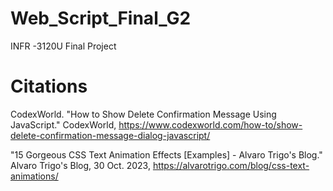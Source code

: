 # Web_Script_Final_G2
INFR -3120U Final Project

# Citations
CodexWorld. "How to Show Delete Confirmation Message Using JavaScript." CodexWorld, https://www.codexworld.com/how-to/show-delete-confirmation-message-dialog-javascript/

"15 Gorgeous CSS Text Animation Effects [Examples] - Alvaro Trigo's Blog." Alvaro Trigo\'s Blog, 30 Oct. 2023, https://alvarotrigo.com/blog/css-text-animations/
